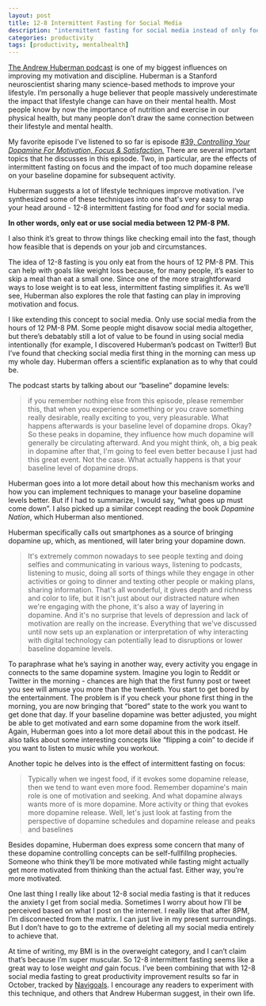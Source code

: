 ```yaml
---
layout: post
title: 12-8 Intermittent Fasting for Social Media
description: "intermittent fasting for social media instead of only food"
categories: productivity
tags: [productivity, mentalhealth]
---
```


[The Andrew Huberman podcast](https://hubermanlab.com/) is one of  my biggest influences on improving my motivation and discipline. Huberman is a Stanford neuroscientist sharing many science-based methods to improve your lifestyle. I’m personally a huge believer that people massively underestimate the impact that lifestyle change can have on their mental health. Most people know by now the importance of nutrition and exercise in our physical health, but many people don’t draw the same connection between their lifestyle and mental health. 

My favorite episode I’ve listened to so far is episode [#39, *Controlling Your Dopamine For Motivation, Focus & Satisfaction.*](https://www.youtube.com/watch?v=QmOF0crdyRU) There are several important topics that he discusses in this episode. Two, in particular, are the effects of intermittent fasting on focus and the impact of too much dopamine release on your baseline dopamine for subsequent activity.

Huberman suggests a lot of lifestyle techniques improve motivation. I’ve synthesized some of these techniques into one that's very easy to wrap your head around - 12-8 intermittent fasting for food *and* for social media.

**In other words, only eat or use social media between 12 PM-8 PM.** 

I also think it’s great to throw things like checking email into the fast, though how feasible that is depends on your job and circumstances.

The idea of 12-8 fasting is you only eat from the hours of 12 PM-8 PM. This can help with goals like weight loss because, for many people, it’s easier to skip a meal than eat a small one. Since one of the more straightforward ways to lose weight is to eat less, intermittent fasting simplifies it. As we’ll see, Huberman also explores the role that fasting can play in improving motivation and focus.

I like extending this concept to social media. Only use social media from the hours of 12 PM-8 PM. Some people might disavow social media altogether, but there’s debatably still a lot of value to be found in using social media intentionally (for example, I discovered Huberman’s podcast on Twitter!) But I’ve found that checking social media first thing in the morning can mess up my whole day. Huberman offers a scientific explanation as to why that could be. 

The podcast starts by talking about our “baseline” dopamine levels:

> if you remember nothing else from this episode, please remember this, that when you experience something or you crave something really desirable, really exciting to you, very pleasurable. What happens afterwards is your baseline level of dopamine drops. Okay? So these peaks in dopamine, they influence how much dopamine will generally be circulating afterward. And you might think, oh, a big peak in dopamine after that, I'm going to feel even better because I just had this great event. Not the case. What actually happens is that your baseline level of dopamine drops.
    
    

Huberman goes into a lot more detail about how this mechanism works and how you can implement techniques to manage your baseline dopamine levels better. But if I had to summarize, I would say, “what goes up must come down”. I also picked up a similar concept reading the book *Dopamine Nation*, which Huberman also mentioned.

Huberman specifically calls out smartphones as a source of bringing dopamine up, which, as mentioned, will later bring your dopamine down.

> It's extremely common nowadays to see people texting and doing selfies and communicating in various ways, listening to podcasts, listening to music, doing all sorts of things while they engage in other activities or going to dinner and texting other people or making plans, sharing information. That's all wonderful, it gives depth and richness and color to life, but it isn't just about our distracted nature when we're engaging with the phone, it's also a way of layering in dopamine. And it's no surprise that levels of depression and lack of motivation are really on the increase. Everything that we've discussed until now sets up an explanation or interpretation of why interacting with digital technology can potentially lead to disruptions or lower baseline dopamine levels.

To paraphrase what he’s saying in another way, every activity you engage in connects to the same dopamine system. Imagine you login to Reddit or Twitter in the morning - chances are high that the first funny post or tweet you see will amuse you more than the twentieth. You start to get bored by the entertainment. The problem is if you check your phone first thing in the morning, you are now bringing that “bored” state to the work you want to get done that day. If your baseline dopamine was better adjusted, you might be able to get motivated and earn some dopamine from the work itself. Again, Huberman goes into a lot more detail about this in the podcast. He also talks about some interesting concepts like “flipping a coin” to decide if you want to listen to music while you workout.

Another topic he delves into is the effect of intermittent fasting on focus:

> Typically when we ingest food, if it evokes some dopamine release, then we tend to want even more food. Remember dopamine's main role is one of motivation and seeking. And what dopamine always wants more of is more dopamine. More activity or thing that evokes more dopamine release. Well, let's just look at fasting from the perspective of dopamine schedules and dopamine release and peaks and baselines
    
    

Besides dopamine, Huberman does express some concern that many of these dopamine controlling concepts can be self-fullfillng prophecies. Someone who think they’ll be more motivated while fasting might actually get more motivated from thinking than the actual fast. Either way, you’re more motivated.

One last thing I really like about 12-8 social media fasting is that it reduces the anxiety I get from social media. Sometimes I worry about how I’ll be perceived based on what I post on the internet. I really like that after 8PM, I’m disconnected from the matrix. I can just live in my present surroundings. But I don’t have to go to the extreme of deleting all my social media entirely to achieve that.

At time of writing, my BMI is in the overweight category, and I can’t claim that’s because I’m super muscular. So 12-8 intermittent fasting seems like a great way to lose weight *and* gain focus. I’ve been combining that with 12-8 social media fasting to great productivity improvement results so far in October, tracked by [Navigoals](https://navigoals.com). I encourage any readers to experiment with this technique, and others that Andrew Huberman suggest, in their own life.